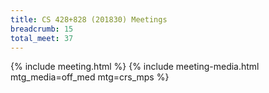 ```yaml
---
title: CS 428+828 (201830) Meetings
breadcrumb: 15
total_meet: 37
---
```

{% include meeting.html %}
{% include meeting-media.html mtg_media=off_med mtg=crs_mps %}
